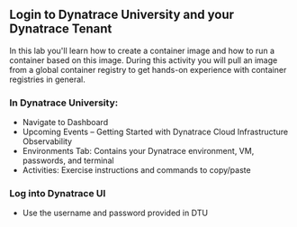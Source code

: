 ## Login to Dynatrace University and your Dynatrace Tenant

In this lab you'll learn how to create a container image and how to run a container based on this image. During this activity you will pull an image from a global container registry to get hands-on experience with container registries in general.

### In Dynatrace University:
- Navigate to Dashboard
- Upcoming Events – Getting Started with Dynatrace Cloud Infrastructure Observability
- Environments Tab: Contains your Dynatrace environment, VM, passwords, and terminal
- Activities: Exercise instructions and commands to copy/paste

### Log into Dynatrace UI
- Use the username and password provided in DTU
